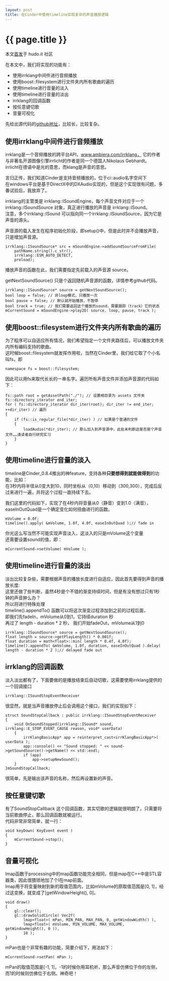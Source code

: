 ```yaml
---
layout: post
title: 在Cinder中使用timeline实现复杂的声音播放逻辑
---
```


{{ page.title }}
================

本文[首发](http://www.hudo.it/index.php/topic,495.0.html)于 hudo.it 社区

在本文中，我们将实现的功能有：

- 使用irrklang中间件进行音频播放
- 使用boost::filesystem进行文件夹内所有歌曲的遍历
- 使用timeline进行音量的淡入
- 使用timeline进行音量的淡出
- irrklang的回调函数
- 按任意键切歌
- 音量可视化

先给出源代码的[github地址](https://github.com/vinjn/CreativeCoding/blob/master/_cinder_app/irrKlangBasic/src/irrKlangBasicApp.cpp)，比较长，比较复杂。

使用irrklang中间件进行音频播放
---
irrklang是一个音频播放的跨平台API，www.ambiera.com/irrklang，
它的作者与非著名开源图像引擎irrlicht的作者是同一个德国人Nikolaus Gebhardt。   
irrlicht在德语中是光的意思，而klang是声音的意思。   

言归正传，我们知道Cinder是支持音频播放的，位于ci::audio名字空间下   
在windows平台是基于DirectX中的DXAudio实现的，但是这个实现很有问题，多番试验后，我放弃了。   

irrklang的主管类是 irrklang::ISoundEngine，每个声音文件对应于一个 irrklang::ISoundSource 对象，真正进行播放的声音是 irrklang::ISound。   
注意，多个irrklang::ISound 可以指向同一个irrklang::ISoundSource，因为它是声音的源头。

声音源的载入发生在程序初始化阶段，即setup()中，但是此时并不会播放声音，只是增加声音源。


	irrklang::ISoundSource* src = mSoundEngine->addSoundSourceFromFile(
	    pathName.string().c_str(), 
	    irrklang::ESM_AUTO_DETECT,
	    preload);


播放声音的函数在此，我们需要指定先前载入的声音源 source。

getNextSoundSource() 只是个返回随机声音源的函数，详情参考github代码。


	irrklang::ISoundSource* source = getNextSoundSource();
	bool loop = false; // 非loop模式，只播放一次
	bool pause = false; // 默认就开始播放，不暂停
	bool track = true; // 我们需要返回这个播放的sound，需要跟踪（track）它的状态
	mCurrentSound = mSoundEngine->play2D( source, loop, pause, track );


使用boost::filesystem进行文件夹内所有歌曲的遍历
---
为了程序可以自适应所有情况，我们希望指定一个文件夹路径后，可以播放文件夹内所有编码支持的歌曲。   
这时候boost::filesystem就发挥作用啦，当然在Cinder里，我们给它取了个小名叫fs，即   

	namespace fs = boost::filesystem;


因此可以用fs来取代长长的一串名字。遍历所有声音文件并添加声音源的代码如下：

	fs::path root = getAssetPath("./"); // 设置根目录为 assets 文件夹   
	fs::directory_iterator end_iter;   
	for ( fs::directory_iterator dir_iter(root); dir_iter != end_iter; ++dir_iter) // 遍历
	{   
	    if (fs::is_regular_file(*dir_iter) ) // 如果是个普通的文件
	    {
	        loadAudio(*dir_iter); // 那么加入到声音源中，此处未判断这是否是个声音文件……请读者自行研究实习
	    }
	}


使用timeline进行音量的淡入
---
timeline是Cinder_0.8.4推出的神feature，支持各种**只要想得到就能做得到**的功能，比如：   
在3秒内将半径从0变大到10，同时坐标从（0,10）移动到（300,300），完成后反过来进行一遍，并将这个过程一直持续下去。

我们这里的代码如下，实现了在4秒内将音量从0（静音）变到1.0（满音），easeInOutQuad是一个确定变化如何扭曲进行的函数。

	mVolume = 0.0f;
	timeline().apply( &mVolume, 1.0f, 4.0f, easeInOutQuad );// fade in

你光这么写当然不可能实现声音淡入，这淡入的只是mVolume这个变量   
还需要设置sound的值，即：  

	mCurrentSound->setVolume( mVolume );
	

使用timeline进行音量的淡出
---
淡出比较复杂些，需要根据声音的播放长度进行自适应，因此首先要得到声音的播放长度:   
这里还做了些判断，虽然4秒是个不错的渐变持续时间，但是有没有想过只有1秒钟的声音肿么办？   
所以将进行特殊处理   
timeline().appendTo() 函数可以将这次渐变过程添加到之前的过程后面，   
即我们先fadeIn，mVolume从0到1，它持续duration 秒   
再过了 length - duration * 2 秒， 我们开始fadeOut，mVolume从1到0   

	irrklang::ISoundSource* source = getNextSoundSource();
	float length = source->getPlayLength() * 0.001f;
	float duration = math<float>::min( length * 0.4f, 4.0f);
	timeline().appendTo( &mVolume, 1.0f, duration, easeInOutQuad ).delay( length - duration * 2 );// delayed fade out


irrklang的回调函数
---
淡入淡出都有了，下面要做的是播放结束后自动切歌，这需要使用irrklang提供的一个回调接口   

	irrklang::ISoundStopEventReceiver
  
很显然，就是当声音播放停止后会调用这个接口，我们的实现如下：
	
	struct SoundStopCallback : public irrklang::ISoundStopEventReceiver
	{
	    void OnSoundStopped(irrklang::ISound* sound, irrklang::E_STOP_EVENT_CAUSE reason, void* userData)
	    {
	        irrKlangBasicApp* app = reinterpret_cast<irrKlangBasicApp*>( userData );
	        app::console() << "Sound stopped: " << sound->getSoundSource()->getName() << std::endl;
	        if (app)
	            app->setupNewSound();
	    }
	}mSoundStopCallback;

很简单，先是输出该声音的名称，然后再设置新的声音。

按任意键切歌
---
有了SoundStopCallback 这个回调函数，其实切歌的逻辑就很明朗了，只需要将当前歌曲停止，那么回调函数就被运行。   
代码非常非常简单，就一行：  

	void keyDown( KeyEvent event )
	{
	    mCurrentSound->stop();
	}

音量可视化
---
lmap函数于processing中的map函数功能完全相同，但是map在C++中是STL容器类，因此很猥琐地加了个l在map前面。  
lmap用于将变量映射到新的取值范围内，比如mVolume的原取值范围是[0, 1]，经过这变换，就变成了[getWindowHeight(), 0]。  

	void draw()
	{
	    gl::clear();
	    gl::drawSolidCircle( Vec2f( 
	        lmap<float>( mPan, MIN_PAN, MAX_PAN, 0, getWindowWidth() ), 
	        lmap<float>( mVolume, MIN_VOLUME, MAX_VOLUME, getWindowHeight(), 0 )), 
	        10 );
	}

mPan也是个非常有趣的功能，简要介绍下，用法如下：  

	mCurrentSound->setPan( mPan );

mPan的取值范围是[-1, 1]，-1的时候你用耳机听，那么声音仿佛位于你的左侧，而1的时候则仿佛位于右侧。神奇吧！



